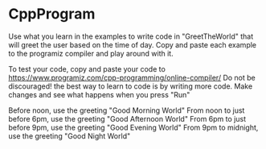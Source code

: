 # CppProgram
Use what you learn in the examples to write code in "GreetTheWorld" that will greet the user based on the time of day. Copy and paste each example to the programiz compiler and play around with it.

To test your code, copy and paste your code to https://www.programiz.com/cpp-programming/online-compiler/ Do not be discouraged! the best way to learn to code is by writing more code. Make changes and see what happens when you press "Run"

Before noon, use the greeting "Good Morning World"
From noon to just before 6pm, use the greeting "Good Afternoon World"
From 6pm to just before 9pm, use the greeting "Good Evening World"
From 9pm to midnight, use the greeting "Good Night World"
